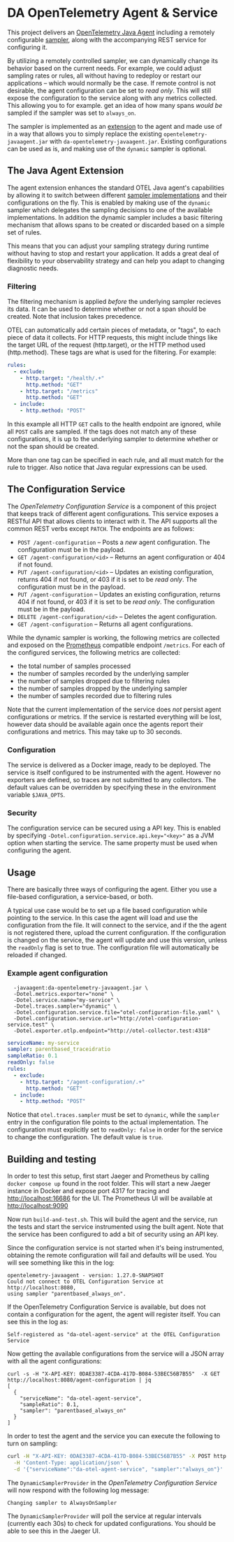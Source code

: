 
# DA OpenTelemetry Agent & Service

This project delivers an [OpenTelemetry Java Agent](https://opentelemetry.io/docs/instrumentation/java/automatic/) including a remotely configurable [sampler](https://opentelemetry.io/docs/concepts/sampling/), along with the accompanying REST service for configuring it. 

By utilizing a remotely controlled sampler, we can dynamically change its behavior based on the current needs. For example, we could adjust sampling rates or rules, all without having to redeploy or restart our applications – which would normally be the case. If remote control is not desirable, the agent configuration can be set to _read only_. This will still expose the configuration to the service along with any metrics collected. This allowing you to for example. get an idea of how many spans _would be_ sampled if the sampler was set to `always_on`.

The sampler is implemented as an [extension](https://opentelemetry.io/docs/instrumentation/java/automatic/extensions/) to the agent and made use of in a way that allows you to simply replace the existing `opentelemetry-javaagent.jar` with `da-opentelemetry-javaagent.jar`. Existing configurations can be used as is, and making use of the `dynamic` sampler is optional.

## The Java Agent Extension

The agent extension enhances the standard OTEL Java agent's capabilities by allowing it to switch between different [sampler implementations](https://github.com/open-telemetry/opentelemetry-java/blob/main/sdk-extensions/autoconfigure/README.md#sampler) and their configurations on the fly. This is enabled by making use of the `dynamic` sampler which delegates the sampling decisions to one of the available implementations. In addition the dynamic sampler includes a basic filtering mechanism that allows spans to be created or discarded based on a simple set of rules.

This means that you can adjust your sampling strategy during runtime without having to stop and restart your application. It adds a great deal of flexibility to your observability strategy and can help you adapt to changing diagnostic needs.

### Filtering

The filtering mechanism is applied *before* the underlying sampler recieves its data. It can be used to determine whether or not a span should be created. Note that inclusion takes precedence.

OTEL can automatically add certain pieces of metadata, or "tags", to each piece of data it collects. For HTTP requests, this might include things like the target URL of the request (http.target), or the HTTP method used (http.method). These tags are what is used for the filtering. For example:

```yaml
rules:
  - exclude:
    - http.target: "/health/.+"
      http.method: "GET"
    - http.target: "/metrics"
      http.method: "GET"
  - include:
    - http.method: "POST"
```

In this example all HTTP `GET` calls to the health endpoint are ignored, while all `POST` calls are sampled. If the tags does not match any of these configurations, it is up to the underlying sampler to determine whether or not the span should be created.

More than one tag can be specified in each rule, and all must match for the rule to trigger. Also notice that Java regular expressions can be used.

## The Configuration Service

The _OpenTelemetry Configuration Service_ is a component of this project that keeps track of different agent configurations. This service exposes a RESTful API that allows clients to interact with it. The API supports all the common REST verbs except `PATCH`. The endpoints are as follows:

* `POST /agent-configuration` – Posts a _new_ agent configuration. The configuration must be in the payload.
* `GET /agent-configuration/<id>` – Returns an agent configuration or 404 if not found.
* `PUT /agent-configuration/<id>` – Updates an existing configuration, returns 404 if not found, or 403 if it is set to be _read only_. The configuration must be in the payload.
* `PUT /agent-configuration` – Updates an existing configuration, returns 404 if not found, or 403 if it is set to be _read only_. The configuration must be in the payload.
* `DELETE /agent-configuration/<id>` – Deletes the agent configuration.
* `GET /agent-configuration` – Returns all agent configurations.

While the dynamic sampler is working, the following metrics are collected and exposed on the [Prometheus](https://prometheus.io) compatible endpoint `/metrics`. For each of the configured services, the following metrics are collected:

* the total number of samples processed
* the number of samples recorded by the underlying sampler
* the number of samples dropped due to filtering rules
* the number of samples dropped by the underlying sampler
* the number of samples recorded due to filtering rules

Note that the current implementation of the service does _not_ persist agent configurations or metrics. If the service is restarted everything will be lost, however data should be available again once the agents report their configurations and metrics. This may take up to 30 seconds.

### Configuration

The service is delivered as a Docker image, ready to be deployed. The service is itself configured to be instrumented with the agent. However no exporters are defined, so traces are not submitted to any collectors. The default values can be overridden by specifying these in the environment variable `$JAVA_OPTS`.

### Security

The configuration service can be secured using a API key. This is enabled by specifying `-Dotel.configuration.service.api.key="<key>"` as a JVM option when starting the service. The same property must be used when configuring the agent.

## Usage

There are basically three ways of configuring the agent. Either you use a file-based configuration, a service-based, or both. 

A typical use case would be to set up a file based configuration while pointing to the service. In this case the agent will load and use the configuration from the file. It will connect to the service, and if the the agent is not registered there, upload the current configuration. If the configuration is changed on the service, the agent will update and use this version, unless the `readOnly` flag is set to true. The configuration file will automatically be reloaded if changed.

### Example agent configuration

```shell
  -javaagent:da-opentelemetry-javaagent.jar \
  -Dotel.metrics.exporter="none" \
  -Dotel.service.name="my-service" \
  -Dotel.traces.sampler="dynamic" \
  -Dotel.configuration.service.file="otel-configuration-file.yaml" \
  -Dotel.configuration.service.url="http://otel-configuration-service.test" \
  -Dotel.exporter.otlp.endpoint="http://otel-collector.test:4318"
```

```yaml
serviceName: my-service
sampler: parentbased_traceidratio
sampleRatio: 0.1
readOnly: false
rules:
  - exclude:
    - http.target: "/agent-configuration/.+"
      http.method: "GET"
  - include:
    - http.method: "POST"
```

Notice that `otel.traces.sampler` must be set to `dynamic`, while the `sampler` entry in the configuration file points to the actual implementation. The configuration must explicitly set to `readOnly: false` in order for the service to change the configuration. The default value is `true`.

## Building and testing

In order to test this setup, first start Jaeger and Prometheus by calling `docker compose up` found in the root folder. This will start a new Jaeger instance in Docker and expose port 4317 for tracing and <a href="http://localhost:16686">http://localhost:16686</a> for the UI. The Prometheus UI will be available at <a href="http://localhost:9090">http://localhost:9090</a>

Now run `build-and-test.sh`. This will build the agent and the service, run the tests and start the service instrumented using the built agent. Note that the service has been configured to add a bit of security using an API key.

Since the configuration service is not started when it's being instrumented, obtaining the remote configuration will fail and defaults will be used. You will see something like this in the log:

```
opentelemetry-javaagent - version: 1.27.0-SNAPSHOT
Could not connect to OTEL Configuration Service at http://localhost:8080,
using sampler "parentbased_always_on".
```

If the OpenTelemetry Configuration Service is available, but does not contain a configuration for the agent, the agent will register itself. You can see this in the log as:

```
Self-registered as "da-otel-agent-service" at the OTEL Configuration Service
```

Now getting the available configurations from the service will a JSON array with all the agent configurations:

```
curl -s -H "X-API-KEY: 0DAE3387-4CDA-417D-B084-53BEC56B7B55"  -X GET http://localhost:8080/agent-configuration | jq
[
  {
    "serviceName": "da-otel-agent-service",
    "sampleRatio": 0.1,
    "sampler": "parentbased_always_on"
  }
]
```

In order to test the agent and the service you can execute the following to turn on sampling:

```bash
curl -H "X-API-KEY: 0DAE3387-4CDA-417D-B084-53BEC56B7B55" -X POST http://localhost:8080/agent-configuration \
  -H 'Content-Type: application/json' \
  -d '{"serviceName":"da-otel-agent-service", "sampler":"always_on"}'
```

The `DynamicSamplerProvider` in the _OpenTelemetry Configuration Service_ will now respond with the following log message:

```
Changing sampler to AlwaysOnSampler
```

The `DynamicSamplerProvider` will poll the service at regular intervals (currently each 30s) to check for updated configurations. You should be able to see this in the Jaeger UI.
